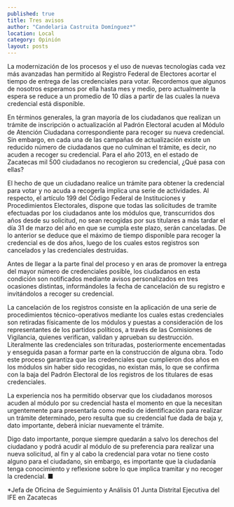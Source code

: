 ```yaml
---
published: true
title: Tres avisos
author: "Candelaria Castruita Domínguez*"
location: Local
category: Opinión
layout: posts
---
```


La modernización de los procesos y el uso de nuevas tecnologías cada vez más avanzadas han permitido al Registro Federal de Electores acortar el tiempo de entrega de las credenciales para votar. Recordemos que algunos de nosotros esperamos por ella hasta mes y medio, pero actualmente la espera se reduce a un promedio de 10 días a partir de las cuales la nueva credencial está disponible.

En términos generales, la gran mayoría de los ciudadanos que realizan un trámite de inscripción o actualización al Padrón Electoral acuden al Módulo de Atención Ciudadana correspondiente para recoger su nueva credencial. Sin embargo, en cada una de las campañas de actualización existe un reducido número de ciudadanos que no culminan el trámite, es decir, no acuden a recoger su credencial. Para el año 2013, en el estado de Zacatecas mil 500 ciudadanos no recogieron su credencial, ¿Qué pasa con ellas? 

El hecho de que un ciudadano realice un trámite para obtener la credencial para votar y no acuda a recogerla implica una serie de actividades. Al respecto, el artículo 199 del Código Federal de Instituciones y Procedimientos Electorales, dispone que todas las solicitudes de tramite efectuadas por los ciudadanos ante los módulos que, transcurridos dos años desde su solicitud, no sean recogidas por sus titulares a más tardar el día 31 de marzo del año en que se cumpla este plazo, serán canceladas. De lo anterior se deduce que el máximo de tiempo disponible para recoger la credencial es de dos años, luego de los cuales estos registros son cancelados y las credenciales
destruidas. 

Antes de llegar a la parte final del proceso y en aras de promover la entrega del mayor número de credenciales posible, los ciudadanos  en esta condición son notificados mediante avisos personalizados en tres ocasiones distintas, informándoles la fecha de cancelación de su registro e invitándolos a recoger su credencial.

La cancelación de los registros consiste en la aplicación de una serie de procedimientos técnico-operativos mediante los cuales estas credenciales son retiradas físicamente de los módulos y puestas a consideración de los representantes de los partidos políticos, a través de las Comisiones de Vigilancia, quienes verifican, validan y aprueban su destrucción. Literalmente las credenciales son trituradas, posteriormente encementadas y enseguida pasan a formar parte en la construcción de alguna obra. Todo este proceso garantiza que las credenciales que cumplieron dos años en los módulos sin haber sido recogidas, no existan más, lo que se confirma con la baja del Padrón Electoral de los registros de los titulares de esas credenciales.

La experiencia nos ha permitido observar que los ciudadanos morosos acuden al módulo por su credencial hasta el momento en que la necesitan urgentemente para presentarla como medio de identificación para realizar un trámite determinado,  pero resulta que su credencial fue dada de baja y, dato importante, deberá iniciar nuevamente el trámite. 

Digo dato importante, porque siempre quedarán a salvo los derechos del ciudadano y podrá acudir al módulo de su preferencia para realizar una nueva solicitud, al fin y al cabo la credencial para votar no tiene costo alguno para el ciudadano, sin embargo, es importante que la ciudadanía tenga conocimiento y reflexione sobre lo que implica tramitar y no recoger la credencial. ■

*Jefa de Oficina de Seguimiento y Análisis
01 Junta Distrital Ejecutiva del IFE en Zacatecas
